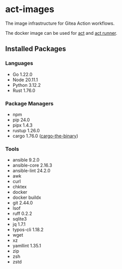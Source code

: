 # act-images

The image infrastructure for Gitea Action workflows.

The docker image can be used for [act](https://github.com/nektos/act) and [act runner](https://gitea.com/gitea/act_runner).

## Installed Packages

### Languages

- Go 1.22.0
- Node 20.11.1
- Python 3.12.2
- Rust 1.76.0

### Package Managers

- npm
- pip 24.0
- pipx 1.4.3
- rustup 1.26.0
- cargo 1.76.0 ([cargo-the-binary](https://github.com/rust-lang/cargo/blob/master/src/cargo/version.rs))

### Tools

- ansible 9.2.0
- ansible-core 2.16.3
- ansible-lint 24.2.0
- awk
- curl
- chktex
- docker
- docker buildx
- git 2.44.0
- lsof
- ruff 0.2.2
- sqlite3
- jq 1.7.1
- typos-cli 1.18.2
- wget
- xz
- yamllint 1.35.1
- zip
- zsh
- zstd

